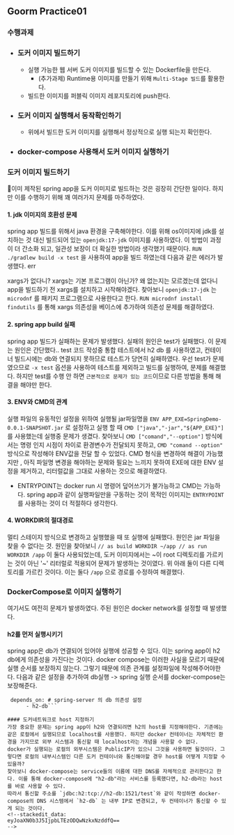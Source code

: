 ## Goorm Practice01

### 수행과제

-   ### 도커 이미지 빌드하기
	- 실행 가능한 웹 서버 도커 이미지를 빌드할 수 있는 Dockerfile을 만든다.
        -   (추가과제) Runtime용 이미지를 만들기 위해  `Multi-Stage 빌드`를 활용한다.
    -   빌드한 이미지를 퍼블릭 이미지 레포지토리에 push한다.
-   ### 도커 이미지 실행해서 동작확인하기
    -   위에서 빌드한 도커 이미지를 실행해서 정상적으로 실행 되는지 확인한다.
-   ### docker-compose 사용해서 도커 이미지 실행하기


### 도커 이미지 빌드하기
이미 제작된 spring app을 도커 이미지로 빌드하는 것은 굉장히 간단한 일이다.
하지만 이를 수행하기 위해 꽤 여러가지 문제를 마주하였다.

#### 1. jdk 이미지의 호환성 문제
spring app 빌드를 위해서 java 환경을 구축해야한다. 이를 위해 os이미지에 jdk를 설치하는 것 대신 빌드되어 있는 `openjdk:17-jdk` 이미지를 사용하였다. 이 방법이 과정이 더 간소화 되고, 일관성 보장이 더 확실한 방법이라 생각했기 때문이다. 
`RUN ./gradlew build -x test` 을 사용하여 app을 빌드 하였는데 
다음과 같은 에러가 발생했다.
err

xargs가 없다니? xargs는 기본 프로그램이 아닌가? 왜 없는지는 모르겠는데 없다니 app을 빌드하기 전 xargs를 설치하고 시작해야겠다.
찾아보니 `openjdk:17-jdk` 는 `microdnf` 를 패키지 프로그램으로 사용한다고 한다. 
`RUN microdnf install findutils` 를 통해 xargs 의존성을 베이스에 추가하여 의존성 문제를 해결하였다.

#### 2. spring app build 실패
spring app 빌드가 실패하는 문제가 발생했다.
실패의 원인은 test가 실패했다.
이 문제는 원인은 간단했다.. test 코드 작성중 통합 테스트에서 h2 db 를 사용하였고, 컨테이너 빌드시에는 db와 연결되지 못하므로 테스트가 당연히 실패하였다.
우선 test가 문제였으므로 `-x test` 옵션을 사용하여 테스트를 제외하고 빌드를 실행하여, 문제를 해결했다.
하지만 
test를 수행 안 하면 `근본적으로 문제가 있는 코드`이므로 다른 방법을 통해 해결을 해야만 한다.

#### 3. ENV와 CMD의 관계
실행 파일의 유동적인 설정을 위하여 실행될 jar파일명을 `ENV APP_EXE=SpringDemo-0.0.1-SNAPSHOT.jar` 로 설정하고 실행 할 때 `CMD ["java","-jar","${APP_EXE}"]`를 사용했는데 실행중 문제가 생겼다. 찾아보니 `CMD ["comand","--option"]` 방식에서는 명령 인지 시점이 차이로 환경변수가 전달되지 못하고, `CMD "comand --option"` 방식으로 작성해야 ENV값을 전달 할 수 있었다.
CMD 형식을 변경하여 해결이 가능했지만 , 아직 파일명 변경을 해야하는 문제와 필요는 느끼지 못하여 EXE에 대한 ENV 설정을 제거하고, 리터럴값을 그대로 사용하는 것으로 해결하였다.
+ ENTRYPOINT는 docker run 시 명령어 덮어쓰기가 불가능하고 CMD는 가능하다. spring app과 같이 실행파일만을 구동하는 것이 목적인 이미지는 `ENTRYPOINT`를  사용하는 것이 더 적절하다 생각한다.

#### 4. WORKDIR의 절대경로
멀티 스테이지 방식으로 변경하고 실행했을 때 또 실행에 실패했다. 원인은 jar 파일을 찾을 수 없다는 것. 원인을 찾아보니
``
// as build
WORKDIR ~/app
// as run
WORKDIR /app
``
이 둘다 사용되었는데, 도커 이미지에서는 ~이 root 디렉토리를 가르키는 것이 아닌 '~' 리터럴로 적용되어 문제가 발생하는 것이였다. 위 아래 둘이 다른 디렉토리를 가르킨 것이다.
이는 둘다 `/app` 으로 경로를 수정하여 해결했다.

### DockerCompose로 이미지 실행하기
여기서도 여전히 문제가 발생하였다.
주된 원인은 docker network를 설정할 때 발생했다.

#### h2를 먼저 실행시키기
spring app은 db가 연결되어 있어야 실행에 성공할 수 있다. 이는 spring app이 h2 db에게 의존성을 가진다는 것이다. docker compose는 이러한 사실을 모르기 때문에 실행 순서를 보장하지 않는다. 그렇기 때문에 의존 관계를 설정파일에 작성해주어야한다.
다음과 같은 설정을 추가하여 db실행 -> spring 실행 순서를 docker-compose는 보장해준다.
```
 depends_on: # spring-server 의 db 의존성 설정
      - h2-db```

#### 도커네트워크로 host 지정하기
가장 중요한 문제는 spring app이 h2와 연결되려면 h2의 host를 지정해야한다. 기존에는 같은 로컬에서 실행되므로 localhost를 사용했다. 하지만 docker 컨테이너는 자체적인 환경을 가지므로 외부 시스템과 통신할 때 localhost라는 개념을 사용할 수 없다. 
docker가 실행되는 로컬의 외부시스템은 PublicIP가 있으니 그것을 사용하면 될것이다. 그렇다면 로컬의 내부시스템인 다른 도커 컨테이너와 통신해야할 경우 host를 어떻게 지정할 수 있을까?
찾아보니 docker-compose는 service들의 이름에 대한 DNS를 자체적으로 관리한다고 한다. 이를 통해 docker-compose에 "h2-db"라는 서비스를 등록했다면, h2-db라는 host를 바로 사용할 수 있다.
따라서 통신할 주소를 `jdbc:h2:tcp://h2-db:1521/test`와 같이 작성하면 docker-compose의 DNS 시스템에서 `h2-db` 는 내부 IP로 변경되고, 두 컨테이너가 통신할 수 있게 되는 것이다.
<!--stackedit_data:
eyJoaXN0b3J5IjpbLTEzODQwNzkxNzddfQ==
-->